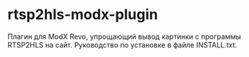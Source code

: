 # rtsp2hls-modx-plugin
 Плагин для ModX Revo, упрощающий вывод картинки с программы RTSP2HLS на сайт.
 Руководство по установке в файле INSTALL.txt.
